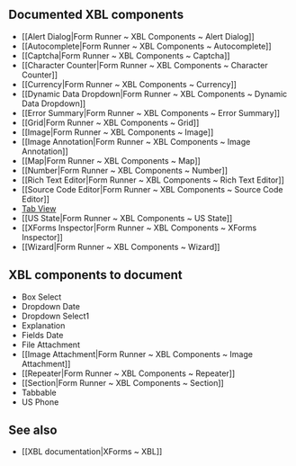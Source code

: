 ## Documented XBL components

- [[Alert Dialog|Form Runner ~ XBL Components ~ Alert Dialog]]
- [[Autocomplete|Form Runner ~ XBL Components ~ Autocomplete]]
- [[Captcha|Form Runner ~ XBL Components ~ Captcha]]
- [[Character Counter|Form Runner ~ XBL Components ~ Character Counter]]
- [[Currency|Form Runner ~ XBL Components ~ Currency]]
- [[Dynamic Data Dropdown|Form Runner ~ XBL Components ~ Dynamic Data Dropdown]]
- [[Error Summary|Form Runner ~ XBL Components ~ Error Summary]]
- [[Grid|Form Runner ~ XBL Components ~ Grid]]
- [[Image|Form Runner ~ XBL Components ~ Image]]
- [[Image Annotation|Form Runner ~ XBL Components ~ Image Annotation]]
- [[Map|Form Runner ~ XBL Components ~ Map]]
- [[Number|Form Runner ~ XBL Components ~ Number]]
- [[Rich Text Editor|Form Runner ~ XBL Components ~ Rich Text Editor]]
- [[Source Code Editor|Form Runner ~ XBL Components ~ Source Code Editor]]
- [Tab View](http://wiki.orbeon.com/forms/doc/developer-guide/xbl-components/tab-view)
- [[US State|Form Runner ~ XBL Components ~ US State]]
- [[XForms Inspector|Form Runner ~ XBL Components ~ XForms Inspector]]
- [[Wizard|Form Runner ~ XBL Components ~ Wizard]]

## XBL components to document

- Box Select
- Dropdown Date
- Dropdown Select1
- Explanation
- Fields Date
- File Attachment
- [[Image Attachment|Form Runner ~ XBL Components ~ Image Attachment]]
- [[Repeater|Form Runner ~ XBL Components ~ Repeater]]
- [[Section|Form Runner ~ XBL Components ~ Section]]
- Tabbable
- US Phone

## See also

- [[XBL documentation|XForms ~ XBL]]
